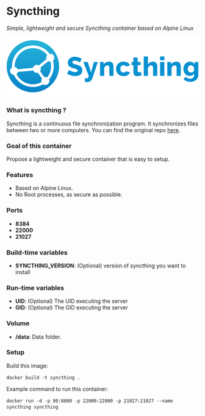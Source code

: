 Syncthing
========
*Simple, lightweight and secure Syncthing container based on Alpine Linux*

![syncthing](syncthing.png)

### What is syncthing ?
Syncthing is a continuous file synchronization program. It synchronizes files between two or more computers.
You can find the original repo [here](https://github.com/syncthing/syncthing).

### Goal of this container
Propose a lightweight and secure container that is easy to setup.

### Features
- Based on Alpine Linux.
- No Root processes, as secure as possible.

### Ports
- **8384**
- **22000**
- **21027**

### Build-time variables
- **SYNCTHING_VERSION**: (Optional) version of syncthing you want to install

### Run-time variables
- **UID**: (Optional) The UID executing the server
- **GID**: (Optional) The GID executing the server

### Volume
- **/data**: Data folder.

### Setup
Build this image:
```
docker build -t syncthing .
```
Example command to run this container:
```
docker run -d -p 80:8080 -p 22000:22000 -p 21027:21027 --name syncthing syncthing
```
